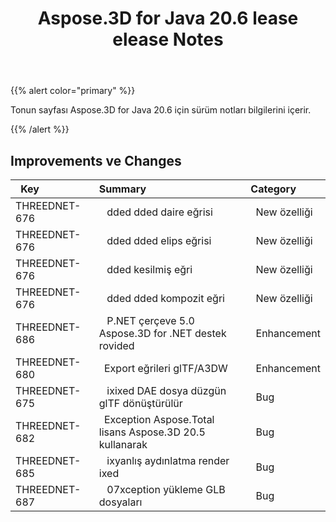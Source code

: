 ﻿---
title: Aspose.3D for Java 20.6 lease elease Notes
type: docs
weight: 20
url: /tr/java/aspose-3d-for-java-20-6-release-notes/
---
{{% alert color="primary" %}} 

Tonun sayfası Aspose.3D for Java 20.6 için sürüm notları bilgilerini içerir.

{{% /alert %}} 
## **Improvements ve Changes**

|` `**Key**|**Summary**|**Category**|
|:- |:- |:- |
|THREEDNET-676 |` ` dded dded daire eğrisi|` `New özelliği|
|THREEDNET-676 |` ` dded dded elips eğrisi|` `New özelliği|
|THREEDNET-676 |` ` dded kesilmiş eğri|` `New özelliği|
|THREEDNET-676 |` ` dded dded kompozit eğri|` `New özelliği|
|THREEDNET-686 |` ` P.NET çerçeve 5.0 Aspose.3D for .NET destek rovided|` `Enhancement|
|THREEDNET-680 |` `Export eğrileri glTF/A3DW|` `Enhancement|
|THREEDNET-675 |` ` ixixed DAE dosya düzgün glTF dönüştürülür|` `Bug|
|THREEDNET-682 |` `Exception Aspose.Total lisans Aspose.3D 20.5 kullanarak|` `Bug|
|THREEDNET-685 |` ` ixyanlış aydınlatma render ixed|` `Bug|
|THREEDNET-687 |` ` 07xception yükleme GLB dosyaları|` `Bug|

